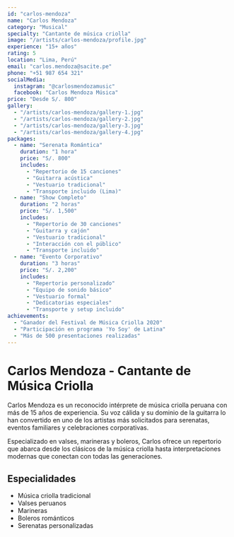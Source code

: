 ```yaml
---
id: "carlos-mendoza"
name: "Carlos Mendoza"
category: "Musical"
specialty: "Cantante de música criolla"
image: "/artists/carlos-mendoza/profile.jpg"
experience: "15+ años"
rating: 5
location: "Lima, Perú"
email: "carlos.mendoza@sacite.pe"
phone: "+51 987 654 321"
socialMedia:
  instagram: "@carlosmendozamusic"
  facebook: "Carlos Mendoza Música"
price: "Desde S/. 800"
gallery:
  - "/artists/carlos-mendoza/gallery-1.jpg"
  - "/artists/carlos-mendoza/gallery-2.jpg"
  - "/artists/carlos-mendoza/gallery-3.jpg"
  - "/artists/carlos-mendoza/gallery-4.jpg"
packages:
  - name: "Serenata Romántica"
    duration: "1 hora"
    price: "S/. 800"
    includes:
      - "Repertorio de 15 canciones"
      - "Guitarra acústica"
      - "Vestuario tradicional"
      - "Transporte incluido (Lima)"
  - name: "Show Completo"
    duration: "2 horas"
    price: "S/. 1,500"
    includes:
      - "Repertorio de 30 canciones"
      - "Guitarra y cajón"
      - "Vestuario tradicional"
      - "Interacción con el público"
      - "Transporte incluido"
  - name: "Evento Corporativo"
    duration: "3 horas"
    price: "S/. 2,200"
    includes:
      - "Repertorio personalizado"
      - "Equipo de sonido básico"
      - "Vestuario formal"
      - "Dedicatorias especiales"
      - "Transporte y setup incluido"
achievements:
  - "Ganador del Festival de Música Criolla 2020"
  - "Participación en programa 'Yo Soy' de Latina"
  - "Más de 500 presentaciones realizadas"
---
```


# Carlos Mendoza - Cantante de Música Criolla

Carlos Mendoza es un reconocido intérprete de música criolla peruana con más de 15 años de experiencia. Su voz cálida y su dominio de la guitarra lo han convertido en uno de los artistas más solicitados para serenatas, eventos familiares y celebraciones corporativas.

Especializado en valses, marineras y boleros, Carlos ofrece un repertorio que abarca desde los clásicos de la música criolla hasta interpretaciones modernas que conectan con todas las generaciones.

## Especialidades
- Música criolla tradicional
- Valses peruanos
- Marineras
- Boleros románticos
- Serenatas personalizadas
